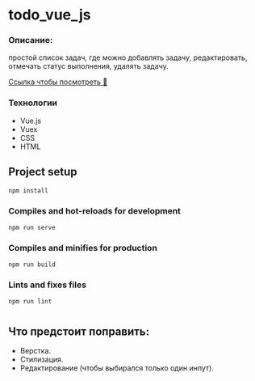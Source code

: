 # todo_vue_js

### Описание:

простой список задач, где можно добавлять задачу, редактировать, отмечать статус выполнения, удалять задачу.

<a href="https://dmitriy9427.github.io/todo_list_vue-vuex/" target="_blank" rel="noopener noreferrer">Ссылка чтобы посмотреть &#128064;</a>

### Технологии

- Vue.js
- Vuex
- CSS
- HTML

## Project setup

```
npm install
```

### Compiles and hot-reloads for development

```
npm run serve
```

### Compiles and minifies for production

```
npm run build
```

### Lints and fixes files

```
npm run lint
```

#

## Что предстоит поправить:

- Верстка.
- Стилизация.
- Редактирование (чтобы выбирался только один инпут).
